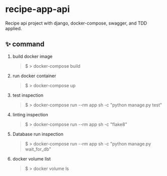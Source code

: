 # recipe-app-api
Recipe api project with django, docker-compose, swagger, and TDD applied.

## ✨ command

1. build docker image
    > $ > docker-compose build
2. run docker container
    > $ > docker-compose up
3. test inspection
    > $ > docker-compose run --rm app sh -c "python manage.py test"
4. linting inspection
    > $ > docker-compose run --rm app sh -c "flake8"
5. Database run inspection
    > $ > docker-compose run --rm app sh -c "python manage.py wait_for_db"
7. docker volume list
     > $ > docker volume ls
